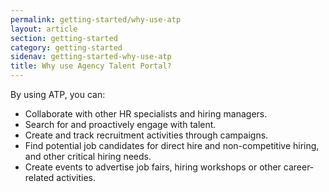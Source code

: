 ```yaml
---
permalink: getting-started/why-use-atp
layout: article
section: getting-started
category: getting-started
sidenav: getting-started-why-use-atp
title: Why use Agency Talent Portal?
---
```


By using ATP, you can:

* Collaborate with other HR specialists and hiring managers.
* Search for and proactively engage with talent.
* Create and track recruitment activities through campaigns. 
* Find potential job candidates for direct hire and non-competitive hiring, and other critical hiring needs.
* Create events to advertise job fairs, hiring workshops or other career-related activities. 

